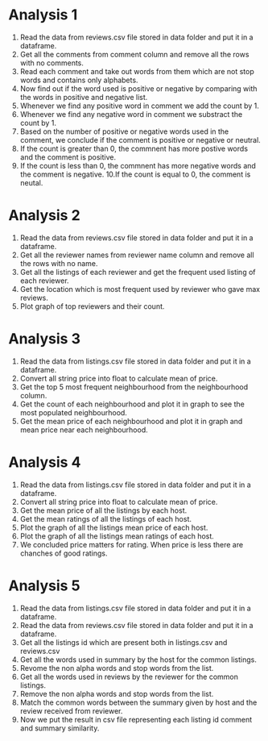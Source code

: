 
# Analysis 1
1. Read the data from reviews.csv file stored in data folder and put it in a dataframe.
2. Get all the comments from comment column and remove all the rows with no comments.
3. Read each comment and take out words from them which are not stop words and contains only alphabets.
4. Now find out if the word used is positive or negative by comparing with the words in positive and negative list.
5. Whenever we find any positive word in comment we add the count by 1.
6. Whenever we find any negative word in comment we substract the count by 1.
7. Based on the number of positive or negative words used in the comment, we conclude if the comment is positive or negative or 
   neutral.
8. If the count is greater than 0, the commnent has more postive words and the comment is positive.
9. If the count is less than 0, the commnent has more negative words and the comment is negative.
10.If the count is equal to 0, the comment is neutal.


# Analysis 2
1. Read the data from reviews.csv file stored in data folder and put it in a dataframe.
2. Get all the reviewer names from reviewer name column and remove all the rows with no name.
3. Get all the listings of each reviewer and get the frequent used listing of each reviewer.
4. Get the location which is most frequent used by reviewer who gave max reviews.
5. Plot graph of top reviewers and their count.


# Analysis 3
1. Read the data from listings.csv file stored in data folder and put it in a dataframe.
2. Convert all string price into float to calculate mean of price.
3. Get the top 5 most frequent neighbourhood from the neighbourhood column.
4. Get the count of each neighbourhood and plot it in graph to see the most populated neighbourhood.
5. Get the mean price of each neighbourhood and plot it in graph and mean price near each neighbourhood.


# Analysis 4
1. Read the data from listings.csv file stored in data folder and put it in a dataframe.
2. Convert all string price into float to calculate mean of price.
3. Get the mean price of all the listings by each host.
4. Get the mean ratings of all the listings of each host.
5. Plot the graph of all the listings mean price of each host.
6. Plot the graph of all the listings mean ratings of each host.
7. We concluded price matters for rating. When price is less there are chanches of good ratings.


# Analysis 5
1. Read the data from listings.csv file stored in data folder and put it in a dataframe.
2. Read the data from reviews.csv file stored in data folder and put it in a dataframe.
2. Get all the listings id which are present both in listings.csv and reviews.csv
3. Get all the words used in summary by the host for the common listings.
4. Revome the non alpha words and stop words from the list.
5. Get all the words used in reviews by the reviewer for the common listings.
6. Remove the non alpha words and stop words from the list.
7. Match the common words between the summary given by host and the review received from reviewer.
8. Now we put the result in csv file representing each listing id comment and summary similarity.
